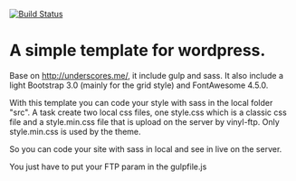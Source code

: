 [![Build Status](https://travis-ci.org/Automattic/_s.svg?branch=master)](https://travis-ci.org/Automattic/_s)

A simple template for wordpress. 
=================================
Base on http://underscores.me/, it include gulp and sass. It also include a light Bootstrap 3.0 (mainly for the grid style) and FontAwesome 4.5.0. 

With this template you can code your style with sass in the local folder "src". A task create two local css files, one style.css which is a classic css file and a style.min.css file that is upload on the server by vinyl-ftp. Only style.min.css is used by the theme. 

So you can code your site with sass in local and see in live on the server.

You just have to put your FTP param in the gulpfile.js
